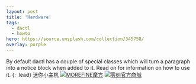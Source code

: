 ```yaml
---
layout: post
title: 'Hardware'
tags:
  - dactl
  - howto
hero: https://source.unsplash.com/collection/345758/
overlay: purple
---
```


By default dactl has a couple of special classes which will turn a paragraph into a notice block when added to it. Read on for information on how to use it.
{: .lead}
迷你小主机
![](https://icons.duckduckgo.com/ip3/www.imorefine.com.ico)[MOREFINE摩方](http://www.imorefine.com/)
![](https://icons.duckduckgo.com/ip3/www.bee-link.cn.ico)[零刻官方商城](https://www.bee-link.cn/)

